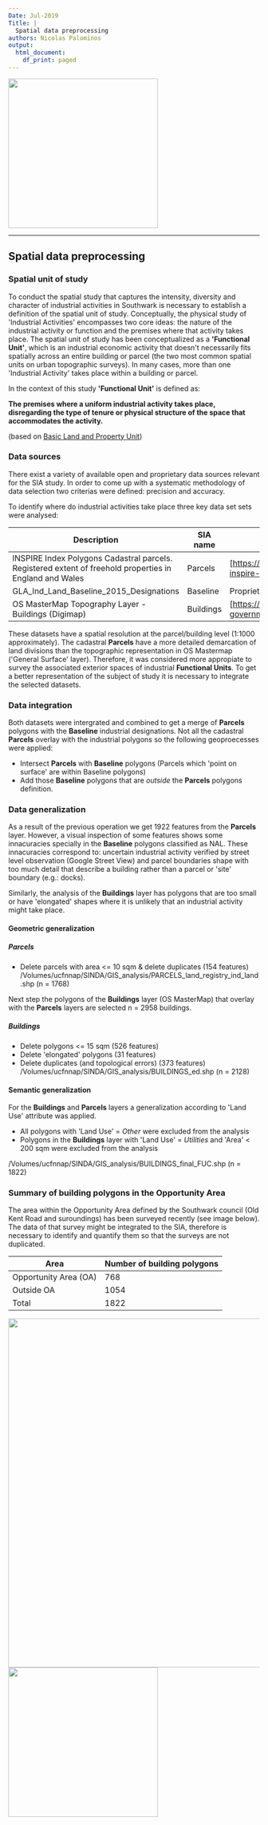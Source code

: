 ```yaml
---
Date: Jul-2019
Title: |
  Spatial data preprocessing
authors: Nicolas Palominos
output:
  html_document:
    df_print: paged
---
```


<img src="https://npalomin.github.io/sind/timg/logos.png" width="300">

---

## Spatial data preprocessing

### Spatial unit of study

To conduct the spatial study that captures the intensity, diversity and character of industrial activities in Southwark is necessary to establish a definition of the spatial unit of study. Conceptually, the physical study of 'Industrial Activities' encompasses two core ideas: the nature of the industrial activity or function and the premises where that activity takes place. The spatial unit of study has been conceptualized as a __'Functional Unit'__, which is an industrial economic activity that doesn't necessarily fits spatially across an entire building or parcel (the two most common spatial units on urban topographic surveys). In many cases, more than one 'Industrial Activity' takes place within a building or parcel.

In the context of this study __'Functional Unit'__ is defined as:

__The premises where a uniform industrial activity takes place, disregarding the type of tenure or physical structure of the space that accommodates the activity.__

(based on [Basic Land and Property Unit](https://www.geoplace.co.uk/documents/10181/131542/LLPG%20Data%20Entry%20Conventions))

### Data sources

There exist a variety of available open and proprietary data sources relevant for the SIA study. 
In order to come up with a systematic methodology of data selection two criterias were defined: precision and accuracy.

To identify where do industrial activities take place three key data set sets were analysed:

|Description|SIA name|URL|
|-|-|-|
|INSPIRE Index Polygons Cadastral parcels. Registered extent of freehold properties in England and Wales|Parcels|[https://www.gov.uk/government/publications/southwark-inspire-index-polygon-data](here)|
|GLA_Ind_Land_Baseline_2015_Designations|Baseline|Proprietary GLA (Alex Marsh)|Baseline|
|OS MasterMap Topography Layer - Buildings (Digimap) |Buildings|[https://www.ordnancesurvey.co.uk/business-and-government/products/topography-layer.html](here)|

These datasets have a spatial resolution at the parcel/building level (1:1000 approximately). The cadastral __Parcels__ have a more detailed demarcation of land divisions than the topographic representation in OS Mastermap ('General Surface' layer). Therefore, it was considered more appropiate to survey the associated exterior spaces of industrial __Functional Units__. To get a better representation of the subject of study it is necessary to integrate the selected datasets.

### Data integration

Both datasets were intergrated and combined to get a merge of __Parcels__ polygons with the __Baseline__ industrial designations.
Not all the cadastral __Parcels__ overlay with the industrial polygons so the following geoproecesses were applied:

- Intersect __Parcels__ with __Baseline__ polygons (Parcels which 'point on surface' are within Baseline polygons)
- Add those __Baseline__ polygons that are _outside_ the __Parcels__ polygons definition.

### Data generalization

As a result of the previous operation we get 1922 features from the __Parcels__ layer. However, a visual inspection of some features shows some innacuracies specially in the __Baseline__ polygons classified as NAL. These innacuracies correspond to: uncertain industrial activity verified by street level observation (Google Street View) and parcel boundaries shape with too much detail that describe a building rather than a parcel or 'site' boundary (e.g.: docks).

Similarly, the analysis of the __Buildings__ layer has polygons that are too small or have 'elongated' shapes where it is unlikely that an industrial activity might take place.

#### Geometric generalization
##### Parcels
- Delete parcels with area <= 10 sqm & delete duplicates (154 features)
/Volumes/ucfnnap/SINDA/GIS_analysis/PARCELS_land_registry_ind_land.shp (n = 1768)

Next step the polygons of the __Buildings__ layer (OS MasterMap) that overlay with the __Parcels__ layers are selected n = 2958 buildings.

##### Buildings
- Delete polygons <= 15 sqm (526 features)
- Delete 'elongated' polygons (31 features)
- Delete duplicates (and topological errors) (373 features)
/Volumes/ucfnnap/SINDA/GIS_analysis/BUILDINGS_ed.shp (n = 2128)

#### Semantic generalization
For the __Buildings__ and __Parcels__ layers a generalization according to 'Land Use' attribute was applied. 
- All polygons with 'Land Use' = _Other_ were excluded from the analysis
- Polygons in the __Buildings__ layer with 'Land Use' = _Utilities_ and 'Area' < 200 sqm were excluded from the analysis

/Volumes/ucfnnap/SINDA/GIS_analysis/BUILDINGS_final_FUC.shp (n = 1822)


### Summary of building polygons in the Opportunity Area

The area within the Opportunity Area defined by the Southwark council (Old Kent Road and suroundings) has been surveyed recently (see image below). The data of that survey might be integrated to the SIA, therefore is necessary to identify and quantify them so that the surveys are not duplicated.

| Area | Number of building polygons |
|-|-|
| Opportunity Area (OA) | 768 |
| Outside OA | 1054 |
|Total | 1822 |

<img src="https://npalomin.github.io/sind/timg/oa_f.png" width="700">
<img src="https://npalomin.github.io/sind/timg/logos.png" width="300">



